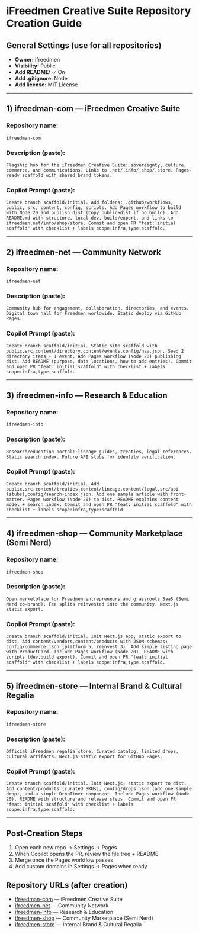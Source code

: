 # iFreedmen Creative Suite Repository Creation Guide

## General Settings (use for all repositories)

- **Owner:** ifreedmen
- **Visibility:** Public  
- **Add README:** ✓ On
- **Add .gitignore:** Node
- **Add license:** MIT License

---


## 1) ifreedman-com — iFreedmen Creative Suite

### Repository name:
```
ifreedman-com
```

### Description (paste):
```
Flagship hub for the iFreedmen Creative Suite: sovereignty, culture, commerce, and communications. Links to .net/.info/.shop/.store. Pages-ready scaffold with shared brand tokens.
```

### Copilot Prompt (paste):
```
Create branch scaffold/initial. Add folders: .github/workflows, public, src, content, config, scripts. Add Pages workflow to build with Node 20 and publish dist (copy public→dist if no build). Add README.md with structure, local dev, build/export, and links to ifreedmen.net/info/shop/store. Commit and open PR "feat: initial scaffold" with checklist + labels scope:infra,type:scaffold.
```

---

## 2) ifreedmen-net — Community Network

### Repository name:
```
ifreedmen-net
```

### Description (paste):
```
Community hub for engagement, collaboration, directories, and events. Digital town hall for Freedmen worldwide. Static deploy via GitHub Pages.
```

### Copilot Prompt (paste):
```
Create branch scaffold/initial. Static site scaffold with public,src,content/directory,content/events,config/nav.json. Seed 2 directory items + 1 event. Add Pages workflow (Node 20) publishing dist. Add README (purpose, data locations, how to add entries). Commit and open PR "feat: initial scaffold" with checklist + labels scope:infra,type:scaffold.
```

---

## 3) ifreedmen-info — Research & Education

### Repository name:
```
ifreedmen-info
```

### Description (paste):
```
Research/education portal: lineage guides, treaties, legal references. Static search index. Future API stubs for identity verification.
```

### Copilot Prompt (paste):
```
Create branch scaffold/initial. Add public,src,content/treaties,content/lineage,content/legal,src/api (stubs),config/search-index.json. Add one sample article with front-matter. Pages workflow (Node 20) to dist. README explains content model + search index. Commit and open PR "feat: initial scaffold" with checklist + labels scope:infra,type:scaffold.
```

---

## 4) ifreedmen-shop — Community Marketplace (Semi Nerd)

### Repository name:
```
ifreedmen-shop
```

### Description (paste):
```
Open marketplace for Freedmen entrepreneurs and grassroots SaaS (Semi Nerd co-brand). Fee splits reinvested into the community. Next.js static export.
```

### Copilot Prompt (paste):
```
Create branch scaffold/initial. Init Next.js app; static export to dist. Add content/vendors,content/products with JSON schemas; config/commerce.json (platform 5, reinvest 3). Add simple listing page with ProductCard. Include Pages workflow (Node 20). README with scripts (dev,build export). Commit and open PR "feat: initial scaffold" with checklist + labels scope:infra,type:scaffold.
```

---

## 5) ifreedmen-store — Internal Brand & Cultural Regalia

### Repository name:
```
ifreedmen-store
```

### Description (paste):
```
Official iFreedmen regalia store. Curated catalog, limited drops, cultural artifacts. Next.js static export for GitHub Pages.
```

### Copilot Prompt (paste):
```
Create branch scaffold/initial. Init Next.js; static export to dist. Add content/products (curated SKUs), config/drops.json (add one sample drop), and a simple DropTimer component. Include Pages workflow (Node 20). README with structure and release steps. Commit and open PR "feat: initial scaffold" with checklist + labels scope:infra,type:scaffold.
```

---


## Post-Creation Steps

1. Open each new repo → Settings → Pages
2. When Copilot opens the PR, review the file tree + README  
3. Merge once the Pages workflow passes
4. Add custom domains in Settings → Pages when ready

## Repository URLs (after creation)

- [ifreedman-com](https://github.com/ifreedmen/ifreedman-com) — iFreedmen Creative Suite
- [ifreedmen-net](https://github.com/ifreedmen/ifreedmen-net) — Community Network
- [ifreedmen-info](https://github.com/ifreedmen/ifreedmen-info) — Research & Education
- [ifreedmen-shop](https://github.com/ifreedmen/ifreedmen-shop) — Community Marketplace (Semi Nerd)
- [ifreedmen-store](https://github.com/ifreedmen/ifreedmen-store) — Internal Brand & Cultural Regalia
